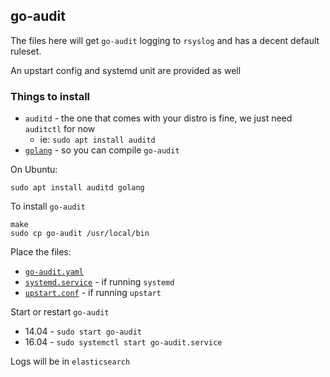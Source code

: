 ## go-audit ##

The files here will get `go-audit` logging to `rsyslog` and has a decent default ruleset.

An upstart config and systemd unit are provided as well

### Things to install

- `auditd` - the one that comes with your distro is fine, we just need `auditctl` for now
  - ie: `sudo apt install auditd`
- [`golang`](https://golang.org/dl/) - so you can compile `go-audit`

On Ubuntu:

```
sudo apt install auditd golang
```

To install `go-audit`

```
make
sudo cp go-audit /usr/local/bin
```

Place the files:

- [`go-audit.yaml`](./go-audit.yaml)
- [`systemd.service`](./systemd.service) - if running `systemd`
- [`upstart.conf`](./upstart.conf) - if running `upstart`

Start or restart `go-audit`

- 14.04 - `sudo start go-audit`
- 16.04 - `sudo systemctl start go-audit.service`

Logs will be in `elasticsearch`
